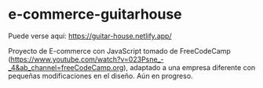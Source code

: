 # e-commerce-guitarhouse

Puede verse aquí: https://guitar-house.netlify.app/

Proyecto de E-commerce con JavaScript tomado de FreeCodeCamp (https://www.youtube.com/watch?v=023Psne_-_4&ab_channel=freeCodeCamp.org), adaptado a una empresa diferente con pequeñas modificaciones en el diseño.
Aún en progreso.
